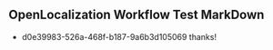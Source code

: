 ## OpenLocalization Workflow Test MarkDown
* d0e39983-526a-468f-b187-9a6b3d105069 thanks!

<!--HONumber=Oct16_HO4-->


